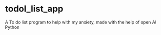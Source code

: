 # todol_list_app
 A To do list program to help with my anxiety, made with the help of open AI Python
